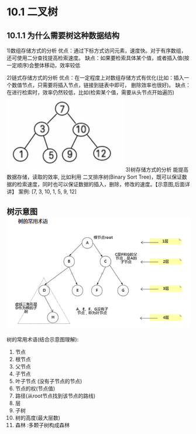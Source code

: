 # 10.1 二叉树
## 10.1.1 为什么需要树这种数据结构
1)数组存储方式的分析
优点：通过下标方式访问元素，速度快。对于有序数组，还可使用二分查找提高检索速度。
缺点：如果要检索具体某个值，或者插入值(按一定顺序)会整体移动，效率较低 

2)链式存储方式的分析
优点：在一定程度上对数组存储方式有优化(比如：插入一个数值节点，只需要将插入节点，链接到链表中即可， 删除效率也很好)。
缺点：在进行检索时，效率仍然较低，比如(检索某个值，需要从头节点开始遍历)
![title](https://raw.githubusercontent.com/XJZ-0707/imge/master/gitnote/2019/10/13/%E4%BA%8C%E5%8F%89%E6%8E%92%E5%BA%8F%E6%A0%91-1570937658563.png)
3)树存储方式的分析
能提高数据存储，读取的效率,  比如利用 二叉排序树(Binary Sort Tree)，既可以保证数据的检索速度，同时也可以保证数据的插入，删除，修改的速度。【示意图,后面详讲】
案例: [7, 3, 10, 1, 5, 9, 12]
## 树示意图![title](https://raw.githubusercontent.com/XJZ-0707/imge/master/gitnote/2019/10/13/%E5%9B%BE%E7%89%872-1570939103369.png)
树的常用术语(结合示意图理解):
1)	节点
2)	根节点
3)	父节点
4)	子节点
5)	叶子节点 (没有子节点的节点)
6)	节点的权(节点值)
7)	路径(从root节点找到该节点的路线)
8)	层
9)	子树
10)	树的高度(最大层数)
11)	森林 :多颗子树构成森林

